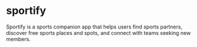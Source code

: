 # sportify
Sportify is a  sports companion app that helps users find sports partners, discover free sports places and spots, and connect with teams seeking new members.
